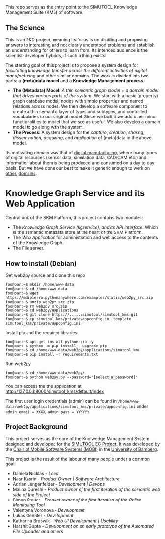 This repo serves as the entry point to the SIMUTOOL Knowledge Management Suite (KMS) of software.

## The Science

This is an R&D project, meaning its focus is on distilling and proposing answers to interesting and not clearly understood problems and establish an understanding for others to learn from. Its intended audience is the scientist-developer hybrids, if such a thing exists!

The starting goal of this project is to propose a system design for *facilitating knowledge transfer across the different activities of digital manufacturing* and other similar domains. The work is divided into two parts: a  **(meta)data model** and a **Knowledge Management process**.

*  **The (Metadata) Model**: *A thin semantic graph model + a domain model that drives various parts of the system*. We start with a basic (property) graph database model; nodes with simple properties and named relations across nodes. We then develop a software component to create a thin semantic layer of types and subtypes, and controlled vocabularies to our original model. Since we built it we add other minor functionalities to model that we see as useful. We also develop a domain model to go along with the system.
*  **The Process**: A system design for the *capture*, *creation*, *sharing*, *dissemination*, *acquiring*, and *application* of (meta)data in the above model.

Its motivating domain was that of [digital manufacturing](https://cordis.europa.eu/project/rcn/198371), where many types of digital resources (sensor data, simulation data, CAD/CAM etc.) and information about them is being produced and consumed on a day to day basis. But we have done our best to make it generic enough to work on [other](https://www.uni-bamberg.de/en/mobi/research/futureiot/), [domains](https://www.uni-bamberg.de/mobi/forschung/living-lab-bamberg/informationen-zur-datenerhebung/).


# Knowledge  Graph Service and its Web Application

Central unit of the SKM Platform, this project contains two modules:

* The *Knowledge Graph Service (kgservice), and its API interface*: Which is the semantic metadata store at the heart of the SKM Platform.
* The *Web Application* for administration and web access to the contents of the Knowledge Graph. 
* The File server.


## How to install (Debian)

Get web2py source and clone this repo

```shell
foo@bar:~$ mkdir /home/www-data
foo@bar:~$ cd /home/www-data
foo@bar:~$ wget https://mdipierro.pythonanywhere.com/examples/static/web2py_src.zip
foo@bar:~$ unzip web2py_src.zip
foo@bar:~$ rm web2py_src.zip
foo@bar:~$ cd web2py/applications
foo@bar:~$ git clone https://...../simutool/simutool_kms.git
foo@bar:~$ cp simutool_kms/private/appconfig.ini_template  simutool_kms/private/appconfig.ini 
```

Install pip and the required libraries

```shell
foo@bar:~$ apt-get install python-pip -y
foo@bar:~$ python -m pip install --upgrade pip
foo@bar:~$ cd /home/www-data/web2py/applications/simutool_kms
foo@bar:~$ pip install -r requirements.txt
```

Run web2py

```shell
foo@bar:~$ cd /home/www-data/web2py/
foo@bar:~$ python web2py.py --password="[select_a_password]"
```

You can access the the application at http://127.0.0.1:8000/simutool_kms/default/index

The first user login credentials (admin) can be found in `/home/www-data/web2py/applications/simutool_kms/private/appconfig.ini` under `admin_email = XXXX`, `admin_pass = YYYYYY`


## Project Background

This project serves as the core of the Knolwedge Management System designed and developed for the [SIMUTOOL EC Project](https://cordis.europa.eu/project/rcn/198371). It was developed by the [Chair of Mobile Software Systems (MOBI)](https://www.uni-bamberg.de/en/mobi/) in the [University of Bamberg](https://www.uni-bamberg.de). 

This project is the result of the labour of many people under a common goal:

* Daniela Nicklas - *Lead*
* Nasr Kasrin - *Product Owner | Software Architecture*
* Adrian Lengenfelder - *Development | Devops*
* Maliha Qureshi - *Product owner of the first iteration of the semantic web side of the Project*
* Simon Steuer - *Product owner of the first iteration of the Online Monitoring Tool*
* Valentyna Voronova - *Development*
* Lukas Genßler - *Development*
* Katharina Broswik - *Web UI Development | Usability*
* Harshit Gupta - *Development on an early prototype of the Automated File Uploader and others*
